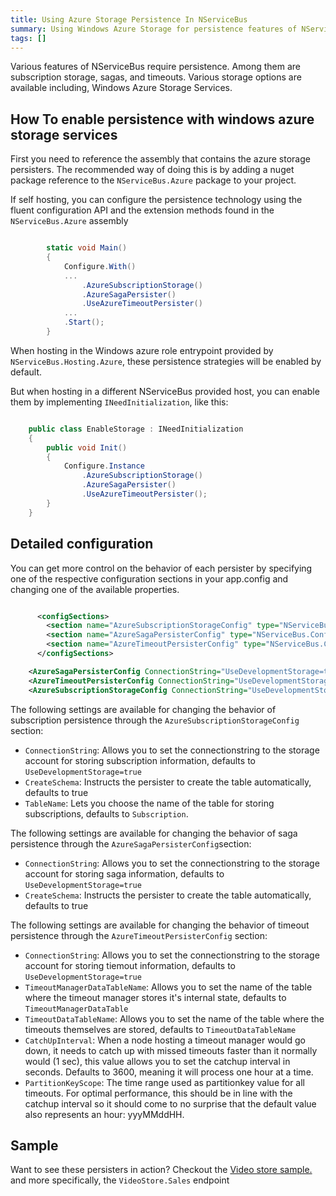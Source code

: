 ```yaml
---
title: Using Azure Storage Persistence In NServiceBus
summary: Using Windows Azure Storage for persistence features of NServiceBus including timeouts, sagas, and subscription storage.
tags: []
---
```


Various features of NServiceBus require persistence. Among them are subscription storage, sagas, and timeouts. Various storage options are available including, Windows Azure Storage Services.

How To enable persistence with windows azure storage services
-----------------

First you need to reference the assembly that contains the azure storage persisters. The recommended way of doing this is by adding a nuget package reference to the  `NServiceBus.Azure` package to your project.

If self hosting, you can configure the persistence technology using the fluent configuration API and the extension methods found in the `NServiceBus.Azure` assembly


```C#

        static void Main()
        {
            Configure.With()
            ...
				.AzureSubscriptionStorage()
				.AzureSagaPersister()
				.UseAzureTimeoutPersister()
			...
            .Start();
        }

```

When hosting in the Windows azure role entrypoint provided by `NServiceBus.Hosting.Azure`, these persistence strategies will be enabled by default.

But when hosting in a different NServiceBus provided host, you can enable them by implementing `INeedInitialization`, like this:


```C#

    public class EnableStorage : INeedInitialization
    {
        public void Init()
        {
            Configure.Instance
                .AzureSubscriptionStorage()
                .AzureSagaPersister()
                .UseAzureTimeoutPersister();
        }
    }

```

Detailed configuration
----------------------

You can get more control on the behavior of each persister by specifying one of the respective configuration sections in your app.config and changing one of the available properties.

```XML

	  <configSections>
	    <section name="AzureSubscriptionStorageConfig" type="NServiceBus.Config.AzureSubscriptionStorageConfig, NServiceBus.Azure" />
	    <section name="AzureSagaPersisterConfig" type="NServiceBus.Config.AzureSagaPersisterConfig, NserviceBus.Azure" />
	    <section name="AzureTimeoutPersisterConfig" type="NServiceBus.Config.AzureTimeoutPersisterConfig, NserviceBus.Azure" />
	  </configSections>

	<AzureSagaPersisterConfig ConnectionString="UseDevelopmentStorage=true" />
  	<AzureTimeoutPersisterConfig ConnectionString="UseDevelopmentStorage=true" />
  	<AzureSubscriptionStorageConfig ConnectionString="UseDevelopmentStorage=true" />

```

The following settings are available for changing the behavior of subscription persistence through the `AzureSubscriptionStorageConfig` section:

- `ConnectionString`: Allows you to set the connectionstring to the storage account for storing subscription information, defaults to `UseDevelopmentStorage=true`
- `CreateSchema`: Instructs the persister to create the table automatically, defaults to true
- `TableName`: Lets you choose the name of the table for storing subscriptions, defaults to `Subscription`.


The following settings are available for changing the behavior of saga persistence through the `AzureSagaPersisterConfig`section:

- `ConnectionString`: Allows you to set the connectionstring to the storage account for storing saga information, defaults to `UseDevelopmentStorage=true`
- `CreateSchema`: Instructs the persister to create the table automatically, defaults to true


The following settings are available for changing the behavior of timeout persistence through the `AzureTimeoutPersisterConfig` section:

- `ConnectionString`: Allows you to set the connectionstring to the storage account for storing tiemout information, defaults to `UseDevelopmentStorage=true`
- `TimeoutManagerDataTableName`: Allows you to set the name of the table where the timeout manager stores it's internal state, defaults to `TimeoutManagerDataTable`
- `TimeoutDataTableName`: Allows you to set the name of the table where the timeouts themselves are stored, defaults to `TimeoutDataTableName`
- `CatchUpInterval`: When a node hosting a timeout manager would go down, it needs to catch up with missed timeouts faster than it normally would (1 sec), this value allows you to set the catchup interval in seconds. Defaults to 3600, meaning it will process one hour at a time.
- `PartitionKeyScope`: The time range used as partitionkey value for all timeouts. For optimal performance, this should be in line with the catchup interval so it should come to no surprise that the default value also represents an hour: yyyMMddHH. 

Sample
------

Want to see these persisters in action? Checkout the [Video store sample.](https://github.com/Particular/NServiceBus.Azure.Samples/tree/master/VideoStore.AzureStorageQueues.Cloud) and more specifically, the `VideoStore.Sales` endpoint